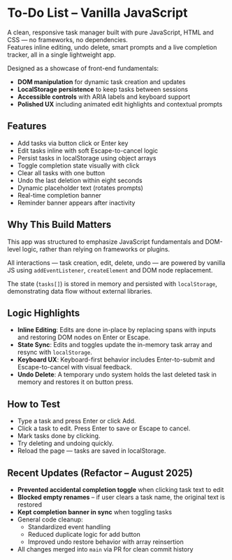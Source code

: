 # To-Do List – Vanilla JavaScript

A clean, responsive task manager built with pure JavaScript, HTML and CSS — no frameworks, no dependencies.  
Features inline editing, undo delete, smart prompts and a live completion tracker, all in a single lightweight app.

Designed as a showcase of front-end fundamentals:

- **DOM manipulation** for dynamic task creation and updates
- **LocalStorage persistence** to keep tasks between sessions
- **Accessible controls** with ARIA labels and keyboard support
- **Polished UX** including animated edit highlights and contextual prompts

## Features

- Add tasks via button click or Enter key
- Edit tasks inline with soft Escape-to-cancel logic
- Persist tasks in localStorage using object arrays
- Toggle completion state visually with click
- Clear all tasks with one button
- Undo the last deletion within eight seconds
- Dynamic placeholder text (rotates prompts)
- Real-time completion banner
- Reminder banner appears after inactivity

## Why This Build Matters

This app was structured to emphasize JavaScript fundamentals and DOM-level logic, rather than relying on frameworks or plugins.

All interactions — task creation, edit, delete, undo — are powered by vanilla JS using `addEventListener`, `createElement` and DOM node replacement.

The state (`tasks[]`) is stored in memory and persisted with `localStorage`, demonstrating data flow without external libraries.

## Logic Highlights

- **Inline Editing**: Edits are done in-place by replacing spans with inputs and restoring DOM nodes on Enter or Escape.
- **State Sync**: Edits and toggles update the in-memory task array and resync with `localStorage`.
- **Keyboard UX**: Keyboard-first behavior includes Enter-to-submit and Escape-to-cancel with visual feedback.
- **Undo Delete**: A temporary undo system holds the last deleted task in memory and restores it on button press.

## How to Test

- Type a task and press Enter or click Add.
- Click a task to edit. Press Enter to save or Escape to cancel.
- Mark tasks done by clicking.
- Try deleting and undoing quickly.
- Reload the page — tasks are saved in localStorage.

## Recent Updates (Refactor – August 2025)

- **Prevented accidental completion toggle** when clicking task text to edit
- **Blocked empty renames** – if user clears a task name, the original text is restored
- **Kept completion banner in sync** when toggling tasks
- General code cleanup:
  - Standardized event handling
  - Reduced duplicate logic for add button
  - Improved undo restore behavior with array reinsertion
- All changes merged into `main` via PR for clean commit history
